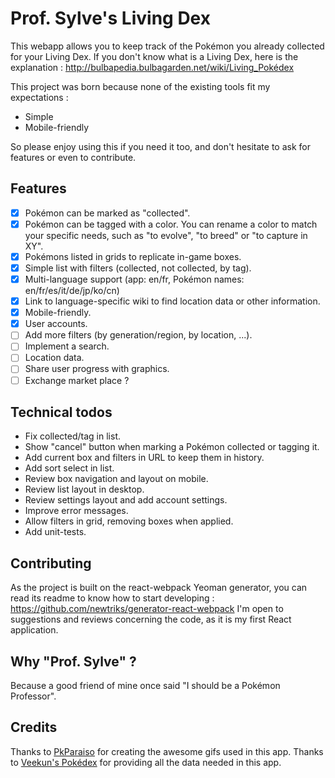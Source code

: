 Prof. Sylve's Living Dex
========================

This webapp allows you to keep track of the Pokémon you already collected for your Living Dex.
If you don't know what is a Living Dex, here is the explanation : http://bulbapedia.bulbagarden.net/wiki/Living_Pokédex

This project was born because none of the existing tools fit my expectations :

- Simple
- Mobile-friendly

So please enjoy using this if you need it too, and don't hesitate to ask for features or even to contribute.

## Features

- [x] Pokémon can be marked as "collected".
- [x] Pokémon can be tagged with a color. You can rename a color to match your specific needs, such as "to evolve", "to breed" or "to capture in XY".
- [x] Pokémons listed in grids to replicate in-game boxes.
- [x] Simple list with filters (collected, not collected, by tag).
- [x] Multi-language support (app: en/fr, Pokémon names: en/fr/es/it/de/jp/ko/cn)
- [x] Link to language-specific wiki to find location data or other information.
- [x] Mobile-friendly.
- [x] User accounts.
- [ ] Add more filters (by generation/region, by location, ...).
- [ ] Implement a search.
- [ ] Location data.
- [ ] Share user progress with graphics.
- [ ] Exchange market place ?

## Technical todos

- Fix collected/tag in list.
- Show "cancel" button when marking a Pokémon collected or tagging it.
- Add current box and filters in URL to keep them in history.
- Add sort select in list.
- Review box navigation and layout on mobile.
- Review list layout in desktop.
- Review settings layout and add account settings.
- Improve error messages.
- Allow filters in grid, removing boxes when applied.
- Add unit-tests.

## Contributing

As the project is built on the react-webpack Yeoman generator, you can read its readme to know how to start developing : https://github.com/newtriks/generator-react-webpack
I'm open to suggestions and reviews concerning the code, as it is my first React application.

## Why "Prof. Sylve" ?

Because a good friend of mine once said "I should be a Pokémon Professor".

## Credits

Thanks to [PkParaiso](http://www.pkparaiso.com/) for creating the awesome gifs used in this app.
Thanks to [Veekun's Pokédex](https://github.com/veekun/pokedex) for providing all the data needed in this app.
